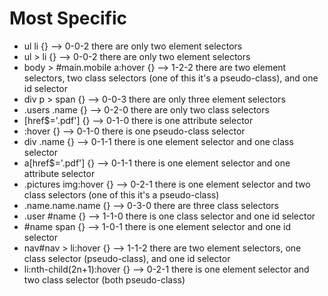 # Most Specific

* ul li {} --> 0-0-2 there are only two element selectors
* ul > li {} --> 0-0-2 there are only two element selectors
* body > #main.mobile a:hover {} --> 1-2-2 there are two element selectors, two class selectors (one of this it's a pseudo-class), and one id selector
* div p > span {} --> 0-0-3 there are only three element selectors
* .users .name {} --> 0-2-0 there are only two class selectors
* [href$='.pdf'] {} --> 0-1-0 there is one attribute selector
* :hover {} --> 0-1-0 there is one pseudo-class selector
* div .name {} --> 0-1-1 there is one element selector and one class selector 
* a[href$='.pdf'] {} --> 0-1-1 there is one element selector and one attribute selector 
* .pictures img:hover {} --> 0-2-1 there is one element selector and two class selectors (one of this it's a pseudo-class) 
* .name.name.name {} --> 0-3-0 there are three class selectors
* .user #name {} --> 1-1-0 there is one class selector and one id selector
* #name span {} --> 1-0-1 there is one element selector and one id selector
* nav#nav > li:hover {} --> 1-1-2 there are two element selectors, one class selector (pseudo-class), and one id selector
* li:nth-child(2n+1):hover {} --> 0-2-1 there is one element selector and two class selector (both pseudo-class)